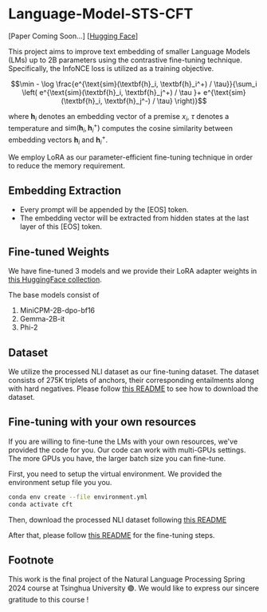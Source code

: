 # Language-Model-STS-CFT

[Paper Coming Soon...] [[Hugging Face](https://huggingface.co/collections/trapoom555/small-lms-text-embedding-663b3ec87527788a577f6852)]

This project aims to improve text embedding of smaller Language Models (LMs) up to 2B parameters using the contrastive fine-tuning technique. Specifically, the InfoNCE loss is utilized as a training objective.

$$\min  - \log \frac{e^{\text{sim}(\textbf{h}_i, \textbf{h}_i^+) / \tau}}{\sum_i \left( e^{\text{sim}(\textbf{h}_i, \textbf{h}_j^+) / \tau }+ e^{\text{sim}(\textbf{h}_i, \textbf{h}_j^-) / \tau} \right)}$$

where $\textbf{h}_i$ denotes an embedding vector of a premise $x_i$, $\tau$ denotes a temperature and $\text{sim}(\textbf{h}_i, \textbf{h}_i^+)$ computes the cosine similarity between embedding vectors $\textbf{h}_i$ and $\textbf{h}_i^+$.

We employ LoRA as our parameter-efficient fine-tuning technique in order to reduce the memory requirement.

## Embedding Extraction

- Every prompt will be appended by the [EOS] token.
- The embedding vector will be extracted from hidden states at the last layer of this [EOS] token.

## Fine-tuned Weights

We have fine-tuned 3 models and we provide their LoRA adapter weights in [this HuggingFace collection](https://huggingface.co/collections/trapoom555/small-lms-text-embedding-663b3ec87527788a577f6852). 

The base models consist of
1. MiniCPM-2B-dpo-bf16
2. Gemma-2B-it
3. Phi-2

## Dataset

We utilize the processed NLI dataset as our fine-tuning dataset. The dataset consists of 275K triplets of anchors, their corresponding entailments along with hard negatives. Please follow [this README](https://github.com/trapoom555/Language-Model-STS-CFT/blob/main/data/README.md) to see how to download the dataset.

## Fine-tuning with your own resources

If you are willing to fine-tune the LMs with your own resources, we've provided the code for you. Our code can work with multi-GPUs settings. The more GPUs you have, the larger batch size you can fine-tune.

First, you need to setup the virtual environment. We provided the environment setup file you you.

```bash
conda env create --file environment.yml
conda activate cft
```
Then, download the processed NLI dataset following [this README](https://github.com/trapoom555/Language-Model-STS-CFT/blob/main/data/README.md)

After that, please follow [this README](https://github.com/trapoom555/Language-Model-STS-CFT/blob/main/train/README.md) for the fine-tuning steps.

## Footnote

This work is the final project of the Natural Language Processing Spring 2024 course at Tsinghua University 🟣. We would like to express our sincere gratitude to this course !
